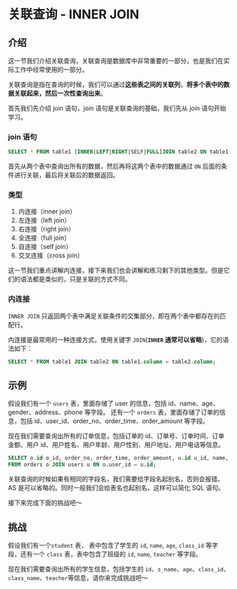 # 关联查询 - INNER JOIN

## 介绍

这一节我们介绍关联查询，关联查询是数据库中非常重要的一部分，也是我们在实际工作中经常使用的一部分。

关联查询是指在查询的时候，我们可以通过**这些表之间的关联列**，**将多个表中的数据关联起来，然后一次性查询出来**。

首先我们先介绍 join 语句，join 语句是关联查询的基础，我们先从 join 语句开始学习。

### join 语句

```sql
SELECT * FROM table1 [INNER|LEFT|RIGHT|SELF|FULL]JOIN table2 ON table1.column = table2.column;
```

首先从两个表中查询出所有的数据，然后再将这两个表中的数据通过 `ON` 后面的条件进行关联，最后将关联后的数据返回。

### 类型

1. 内连接（inner join）
2. 左连接（left join）
3. 右连接（right join）
4. 全连接（full join）
5. 自连接（self join）
6. 交叉连接（cross join）

这一节我们重点讲解内连接，接下来我们也会讲解和练习剩下的其他类型。但是它们的语法都是类似的，只是关联的方式不同。

### 内连接

`INNER JOIN` 只返回两个表中满足关联条件的交集部分，即在两个表中都存在的匹配行。

内连接是最常用的一种连接方式，使用关键字 `JOIN`(**`INNER` 通常可以省略**)，它的语法如下：

```sql
SELECT * FROM table1 JOIN table2 ON table1.column = table2.column;
```

## 示例

假设我们有一个 `users` 表，里面存储了 user 的信息，包括 id、name、age、gender、address、phone 等字段。
还有一个 `orders` 表，里面存储了订单的信息，包括 id、user_id、order_no、order_time、order_amount 等字段。

现在我们需要查询出所有的订单信息，包括订单的 id、订单号、订单时间、订单金额、用户 id、用户姓名、用户年龄、用户性别、用户地址、用户电话等信息。

```sql
SELECT o.id o_id, order_no, order_time, order_amount, u.id u_id, name, age, gender, address, phone
FROM orders o JOIN users u ON o.user_id = u.id;
```

关联查询的时候如果有相同的字段名，我们需要给字段名起别名，否则会报错。AS 是可以省略的。同时一般我们会给表名也起别名，这样可以简化 SQL 语句。

接下来完成下面的挑战吧～

## 挑战

假设我们有一个`student` 表， 表中包含了学生的 `id`, `name`, `age`, `class_id` 等字段，还有一个 `class` 表，表中包含了班级的 `id`, `name`, `teacher` 等字段。

现在我们需要查询出所有的学生信息，包括学生的 `id`、`s_name`、`age`、`class_id`、`class_name`、`teacher`等信息，请你来完成挑战吧～
